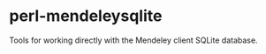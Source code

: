 perl-mendeleysqlite
===================

Tools for working directly with the Mendeley client SQLite database.